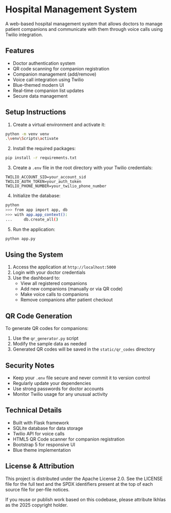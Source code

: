 # Hospital Management System

A web-based hospital management system that allows doctors to manage patient companions and communicate with them through voice calls using Twilio integration.

## Features

- Doctor authentication system
- QR code scanning for companion registration
- Companion management (add/remove)
- Voice call integration using Twilio
- Blue-themed modern UI
- Real-time companion list updates
- Secure data management

## Setup Instructions

1. Create a virtual environment and activate it:
```bash
python -m venv venv
.\venv\Scripts\activate
```

2. Install the required packages:
```bash
pip install -r requirements.txt
```

3. Create a `.env` file in the root directory with your Twilio credentials:
```
TWILIO_ACCOUNT_SID=your_account_sid
TWILIO_AUTH_TOKEN=your_auth_token
TWILIO_PHONE_NUMBER=your_twilio_phone_number
```

4. Initialize the database:
```bash
python
>>> from app import app, db
>>> with app.app_context():
...     db.create_all()
```

5. Run the application:
```bash
python app.py
```

## Using the System

1. Access the application at `http://localhost:5000`
2. Login with your doctor credentials
3. Use the dashboard to:
   - View all registered companions
   - Add new companions (manually or via QR code)
   - Make voice calls to companions
   - Remove companions after patient checkout

## QR Code Generation

To generate QR codes for companions:
1. Use the `qr_generator.py` script
2. Modify the sample data as needed
3. Generated QR codes will be saved in the `static/qr_codes` directory

## Security Notes

- Keep your `.env` file secure and never commit it to version control
- Regularly update your dependencies
- Use strong passwords for doctor accounts
- Monitor Twilio usage for any unusual activity

## Technical Details

- Built with Flask framework
- SQLite database for data storage
- Twilio API for voice calls
- HTML5 QR Code scanner for companion registration
- Bootstrap 5 for responsive UI
- Blue theme implementation

## License & Attribution

This project is distributed under the Apache License 2.0. See the LICENSE file for the full text and the SPDX identifiers present at the top of each source file for per-file notices.

If you reuse or publish work based on this codebase, please attribute Ikhlas as the 2025 copyright holder.
